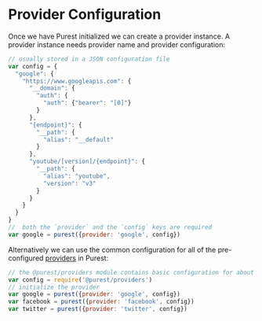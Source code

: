 
# Provider Configuration

Once we have Purest initialized we can create a provider instance. A provider instance needs provider name and provider configuration:

```js
// usually stored in a JSON configuration file
var config = {
  "google": {
    "https://www.googleapis.com": {
      "__domain": {
        "auth": {
          "auth": {"bearer": "[0]"}
        }
      },
      "{endpoint}": {
        "__path": {
          "alias": "__default"
        }
      },
      "youtube/[version]/{endpoint}": {
        "__path": {
          "alias": "youtube",
          "version": "v3"
        }
      }
    }
  }
}
//  both the `provider` and the `config` keys are required
var google = purest({provider: 'google', config})
```

Alternatively we can use the common configuration for all of the pre-configured [providers][purest-providers] in Purest:

```js
// the @purest/providers module contains basic configuration for about 150 providers
var config = require('@purest/providers')
// initialize the provider
var google = purest({provider: 'google', config})
var facebook = purest({provider: 'facebook', config})
var twitter = purest({provider: 'twitter', config})
```


  [purest-providers]: https://github.com/purestjs/providers
